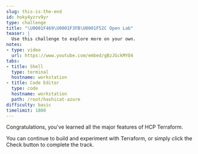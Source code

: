 ```yaml
---
slug: this-is-the-end
id: hoky4yzrv9yr
type: challenge
title: "\U0001F469\U0001F3FB‍\U0001F52C Open Lab"
teaser: |
  Use this challenge to explore more on your own.
notes:
- type: video
  url: https://www.youtube.com/embed/gBzJGckMYO4
tabs:
- title: Shell
  type: terminal
  hostname: workstation
- title: Code Editor
  type: code
  hostname: workstation
  path: /root/hashicat-azure
difficulty: basic
timelimit: 1800
---
```

Congratulations, you've learned all the major features of HCP Terraform.

You can continue to build and experiment with Terraform, or simply click the Check button to complete the track.